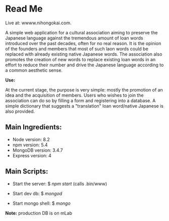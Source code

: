 Read Me
======

Live at: wwww.nihongokai.com.

A simple web application for a cultural association aiming to preserve the Japanese language against the tremendous amount of loan words introduced over the past decades, often for no real reason. It is the opinion of the founders and members that most of such laon words could be replaced with already existing native Japanese words. The association also promotes the creation of new words to replace existing loan words in an effort to reduce their number and drive the Japanese language according to a common aesthetic sense.

**Use:**

At the current stage, the purpose is very simple: mostly the promotion of an idea and the acquisition of members. Users who wishes to join the association can do so by filling a form and registering into a database. A simple dictionary that suggests a "translation" loan word/native Japanese is also provided.

## Main Ingredients:

* Node version: 8.2 
* npm version: 5.4 
* MongoDB version: 3.4.7 
* Express version: 4

## Main Scripts:

* Start the server: $ *npm start* (calls .bin/www)

* Start dev db: $ *mongod*

* Start mongo shell: $ *mongo*

**Note:** production DB is on mLab


